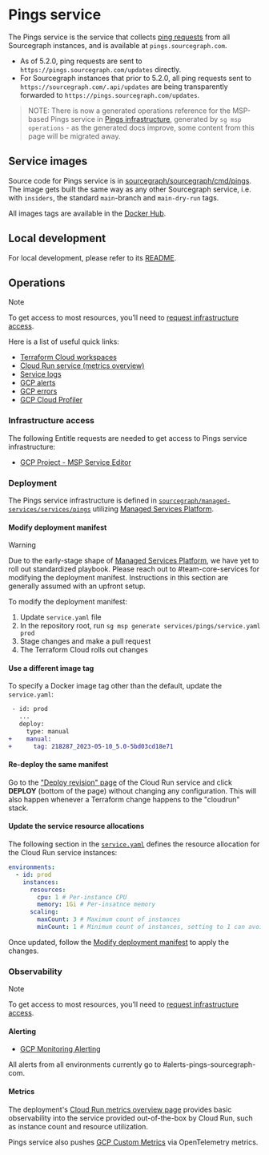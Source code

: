 # Pings service

The Pings service is the service that collects [ping requests](https://docs.sourcegraph.com/admin/pings) from all Sourcegraph instances, and is available at `pings.sourcegraph.com`.

- As of 5.2.0, ping requests are sent to `https://pings.sourcegraph.com/updates` directly.
- For Sourcegraph instances that prior to 5.2.0, all ping requests sent to `https://sourcegraph.com/.api/updates` are being transparently forwarded to `https://pings.sourcegraph.com/updates`.

> NOTE: There is now a generated operations reference for the MSP-based Pings service in [Pings infrastructure](../../../managed-services/pings.md), generated by `sg msp operations` - as the generated docs improve, some content from this page will be migrated away.

## Service images

Source code for Pings service is in [sourcegraph/sourcegraph/cmd/pings](https://github.com/sourcegraph/sourcegraph/tree/main/cmd/pings). The image gets built the same way as any other Sourcegraph service, i.e. with `insiders`, the standard `main`-branch and `main-dry-run` tags.

All images tags are available in the [Docker Hub](https://hub.docker.com/r/sourcegraph/pings/tags).

## Local development

For local development, please refer to its [README](https://github.com/sourcegraph/sourcegraph/blob/main/cmd/pings/README.md).

## Operations

> [!NOTE]
> To get access to most resources, you’ll need to [request infrastructure access](#infrastructure-access).

Here is a list of useful quick links:

- [Terraform Cloud workspaces](https://app.terraform.io/app/sourcegraph/workspaces?project=prj-7gzvzKCGcKupiA4s)
- [Cloud Run service (metrics overview)](https://console.cloud.google.com/run/detail/us-central1/pings/metrics?project=pings-prod-2f4f73edf1db)
- [Service logs](https://cloudlogging.app.goo.gl/JMmBSAbEceh6onpj8)
- [GCP alerts](https://console.cloud.google.com/monitoring/alerting?project=pings-prod-2f4f73edf1db)
- [GCP errors](https://console.cloud.google.com/errors?project=pings-prod-2f4f73edf1db)
- [GCP Cloud Profiler](https://console.cloud.google.com/profiler/pings?project=pings-prod-2f4f73edf1db)

### Infrastructure access

The following Entitle requests are needed to get access to Pings service infrastructure:

- [GCP Project - MSP Service Editor](https://app.entitle.io/request?targetType=resource&duration=43200&justification=TODO&integrationId=134476cb-0bd6-4c6d-a89f-e1550988bdd7&resourceId=d94da8c3-76eb-451a-9cbb-973ac3bc44b1&roleId=8b60a711-976c-4e56-9f8b-cb2c989faca4&grantMethodId=8b60a711-976c-4e56-9f8b-cb2c989faca4)

### Deployment

The Pings service infrastructure is defined in [`sourcegraph/managed-services/services/pings`](https://github.com/sourcegraph/managed-services/tree/main/services/pings) utilizing [Managed Services Platform](./platform.md).

#### Modify deployment manifest

> [!WARNING]
> Due to the early-stage shape of [Managed Services Platform](./platform.md), we have yet to roll out standardized playbook. Please reach out to #team-core-services for modifying the deployment manifest. Instructions in this section are generally assumed with an upfront setup.

To modify the deployment manifest:

1. Update `service.yaml` file
1. In the repository root, run `sg msp generate services/pings/service.yaml prod`
1. Stage changes and make a pull request
1. The Terraform Cloud rolls out changes

#### Use a different image tag

To specify a Docker image tag other than the default, update the `service.yaml`:

```diff
 - id: prod
   ...
   deploy:
     type: manual
+    manual:
+      tag: 218287_2023-05-10_5.0-5bd03cd18e71
```

#### Re-deploy the same manifest

Go to the ["Deploy revision" page](https://console.cloud.google.com/run/deploy/us-central1/pings?project=pings-prod-2f4f73edf1db) of the Cloud Run service and click **DEPLOY** (bottom of the page) without changing any configuration. This will also happen whenever a Terraform change happens to the "cloudrun" stack.

#### Update the service resource allocations

The following section in the [`service.yaml`](https://github.com/sourcegraph/managed-services/blob/main/services/pings/service.yaml#L29-L35) defines the resource allocation for the Cloud Run service instances:

```yaml
environments:
  - id: prod
    instances:
      resources:
        cpu: 1 # Per-instance CPU
        memory: 1Gi # Per-insatnce memory
      scaling:
        maxCount: 3 # Maximum count of instances
        minCount: 1 # Minimum count of instances, setting to 1 can avoid cold start
```

Once updated, follow the [Modify deployment manifest](#modify-deployment-manifest) to apply the changes.

### Observability

> [!NOTE]
> To get access to most resources, you’ll need to [request infrastructure access](#infrastructure-access).

#### Alerting

- [GCP Monitoring Alerting](https://console.cloud.google.com/monitoring/alerting?project=pings-prod-2f4f73edf1db)

All alerts from all environments currently go to #alerts-pings-sourcegraph-com.

#### Metrics

The deployment's [Cloud Run metrics overview page](https://console.cloud.google.com/run/detail/us-central1/pings/metrics?project=pings-prod-2f4f73edf1db) provides basic observability into the service provided out-of-the-box by Cloud Run, such as instance count and resource utilization.

Pings service also pushes [GCP Custom Metrics](https://console.cloud.google.com/monitoring/dashboards/builder/eda5de3e-2bd2-41ad-afe2-7c7dfaeeebba?project=pings-prod-2f4f73edf1db) via OpenTelemetry metrics.
